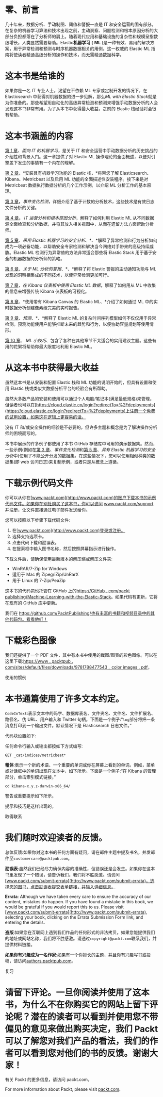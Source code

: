 

# 零、前言

几十年来，数据分析、手动制图、阈值和警报一直是 IT 和安全运营的固有部分。在复杂的机器学习算法和技术出现之前，主动洞察、问题检测和根本原因分析的大部分负担都落在了分析师的肩上。随着现代应用和基础设施的复杂性和规模呈指数级增长，人类显然需要帮助。Elastic**机器学习** ( **ML** )是一种有效、易用的解决方案，用于异常检测和预测与时序机器数据相关的用例。这一权威的 Elastic ML 指南将使读者精通高级分析的操作和技术，而无需精通数据科学。



# 这本书是给谁的

如果你是一名 IT 专业人士，渴望在不依赖 ML 专家或定制开发的情况下，在 Elasticsearch 中获得对机器数据的进一步见解，那么*ML with Elastic Stack*就是为你准备的。那些希望用自动化的高级异常检测和预测来增强手动数据分析的人会发现这本书非常有用。为了从本书中获得最大收益，之前的 Elastic 栈经验将会很有帮助。



# 这本书涵盖的内容

[第 1 章](07120c76-7474-476f-af36-e1b3e3d8688f.xhtml)、*面向 IT 的机器学习*，是关于 IT 和安全运营中手动数据分析的历史挑战的介绍性和背景入门。这一章提供了对 Elastic ML 操作理论的全面概述，以便对引擎盖下发生的事情有一个内在的理解。

[第 2 章](44c612a3-3b28-47fa-8064-d6724e2c9067.xhtml)，*安装具有机器学习功能的 Elastic 栈，*将带您了解 Elasticsearch、Kibana、Metricbeat 以及启用 ML 功能的全面描述性安装程序。接下来是对 Metricbeat 数据执行数据分析的几个工作示例，以介绍 ML 分析工作的基本原理。

[第 3 章](16a1d55a-08d3-47a7-afec-b433d9beecc6.xhtml)，*事件变化检测*，详细介绍了基于计数的分析技术，这些技术是有效日志文件分析的关键。

[第 4 章](30e51bb2-df59-4ae5-943f-52c3a2e9682e.xhtml)， *IT 运营分析和根本原因分析*，解释了如何利用 Elastic ML 从不同数据源全面检查和分析数据，并将其放入相关视图中，从而在遗留方法方面帮助分析师。

[第 5 章](d83c0a94-7b17-4824-9ead-a374df317bac.xhtml)、*采用 Elastic 机器学习的安全分析*、*、*解释了异常检测和行为分析如何成为一项必备功能，以帮助安全专家检测和解决当今网络对手带来的高级持续威胁。Elastic ML 检测行为异常值的方法非常适合那些将 Elastic Stack 用于基于安全的机器数据的分析师的策略。

[第 6 章](7ba6aa9b-aaee-4a1e-91cb-8b062aeaa181.xhtml)、*关于 ML 分析的警报*、*、*解释了将 Elastic 警报的主动通知功能与 ML 发现的洞察相集成的不同技术，以使异常检测更加可行。

[第 7 章](c94055c3-6965-4e50-8128-130cd41e682e.xhtml)，*在 Kibana 仪表板中使用 Elastic ML 数据*，解释了如何用从 ML 中收集的信息来增强传统 Kibana 仪表板的可视化。

[第 8 章](c94055c3-6965-4e50-8128-130cd41e682e.xhtml)、*使用带有 Kibana Canvas 的 Elastic ML、*介绍了如何通过 ML 中的实时数据分析创建像素级完美的实时报告。

[第 9 章](7d0fae70-bcea-4d2e-a096-09d933267b93.xhtml)、*预测*、*、*解释了 Elastic ML 的复杂时间序列模型如何不仅仅用于异常检测。预测功能使用户能够推断未来的趋势和行为，以便协助容量规划等使用情形。

[第 10 章](7d0fae70-bcea-4d2e-a096-09d933267b93.xhtml)、 *ML 小技巧*、包含了各种在其他章节不太适合的实用建议主题。这些有用的花絮将帮助你最大限度地利用 Elastic ML。



# 从这本书中获得最大收益

虽然这本书是从安装和配置 Elastic 栈和 ML 功能的说明开始的，但具有设置和使用 Elastic 栈或类似大数据分析平台的经验会有所帮助。

虽然大多数产品的安装和使用可以通过个人电脑/笔记本(满足最低规格)来管理，但读者也可以在[https://cloud.elastic.co/login?redirectTo=%2Fdeployments](https://cloud.elastic.co/login?redirectTo=%2Fdeployments)上注册一个免费的试用设置，如果这在逻辑上更容易的话。

没有 IT 和/或安全操作的经验是不必要的，但许多主题和概念是为了解决操作分析师的困境而写的。

本书中展示的许多例子都使用了本书 GitHub 存储库中可用的演示数据集。然而，一些示例(例如在[第 3 章](16a1d55a-08d3-47a7-afec-b433d9beecc6.xhtml)、*事件变化检测*和[第 5 章](d83c0a94-7b17-4824-9ead-a374df317bac.xhtml)、*具有 Elastic 机器学习的安全分析*中)使用了不能公开分发的数据集。在这些情况下，您可以使用相似种类的数据集(即 web 访问日志)来复制示例，或者只是从概念上遵循。



# 下载示例代码文件

你可以从你在[www.packt.com](http://www.packt.com)的账户下载本书的示例代码文件。如果你在别处购买了这本书，你可以访问 www.packt.com/support 并注册，让文件直接通过电子邮件发送给你。

您可以按照以下步骤下载代码文件:

1.  在[www.packt.com](http://www.packt.com)登录或注册。
2.  选择支持选项卡。
3.  点击代码下载和勘误表。
4.  在搜索框中输入图书名称，然后按照屏幕指示进行操作。

下载文件后，请确保使用最新版本的解压缩或解压文件夹:

*   WinRAR/7-Zip for Windows
*   适用于 Mac 的 Zipeg/iZip/UnRarX
*   用于 Linux 的 7-Zip/PeaZip

这本书的代码包也托管在 GitHub 上的[https://GitHub . com/packt publishing/Machine-Learning-with-the-Elastic-Stack](https://github.com/PacktPublishing/Machine-Learning-with-the-Elastic-Stack)。如果代码有更新，它将在现有的 GitHub 库中更新。

我们在 https://github.com/PacktPublishing/也有丰富的书籍和视频目录中的其他代码包。看看他们！



# 下载彩色图像

我们还提供了一个 PDF 文件，其中有本书中使用的截图/图表的彩色图像。可以在这里下载:[https://www . packtpub . com/sites/default/files/downloads/9781788477543 _ color images . pdf](https://www.packtpub.com/sites/default/files/downloads/9781788477543_ColorImages.pdf)。

使用的惯例



# 本书通篇使用了许多文本约定。

`CodeInText`:表示文本中的码字、数据库表名、文件夹名、文件名、文件扩展名、路径名、伪 URL、用户输入和 Twitter 句柄。下面是一个例子:“`log`部分将把一条消息打印到一个输出文件，默认情况下是 Elasticsearch 日志文件。”

代码块设置如下:

任何命令行输入或输出都按如下方式编写:

```
GET _cat/indices/metricbeat*
```

**粗体**:表示一个新的术语、一个重要的单词或你在屏幕上看到的单词。例如，菜单或对话框中的单词出现在文本中，如下所示。下面是一个例子:“在 Kibana 的管理部分，单击索引模式链接。”

```
cd kibana-x.y.z-darwin-x86_64/
```

警告或重要提示如下所示。

提示和技巧是这样出现的。

取得联系



# 我们随时欢迎读者的反馈。

总体反馈:如果你对这本书的任何方面有疑问，请在邮件主题中提及书名，并发邮件至`customercare@packtpub.com`。

**勘误表**:虽然我们已经尽力确保内容的准确性，但错误还是会发生。如果你在这本书里发现了一个错误，请告诉我们，我们将不胜感激。请访问[www.packt.com/submit-errata](http://www.packt.com/submit-errata)，选择您的图书，点击勘误表提交表单链接，并输入详细信息。

**Errata**: Although we have taken every care to ensure the accuracy of our content, mistakes do happen. If you have found a mistake in this book, we would be grateful if you would report this to us. Please visit [www.packt.com/submit-errata](http://www.packt.com/submit-errata), selecting your book, clicking on the Errata Submission Form link, and entering the details.

**盗版**:如果您在互联网上遇到我们作品的任何形式的非法拷贝，如果您能提供我们的地址或网站名称，我们将不胜感激。请通过`copyright@packt.com`联系我们，并提供材料链接。

**如果你有兴趣成为一名作家**:如果有一个你擅长的主题，并且你有兴趣写书或投稿，请访问[authors.packtpub.com](http://authors.packtpub.com/)。

复习



# 请留下评论。一旦你阅读并使用了这本书，为什么不在你购买它的网站上留下评论呢？潜在的读者可以看到并使用您不带偏见的意见来做出购买决定，我们 Packt 可以了解您对我们产品的看法，我们的作者可以看到您对他们的书的反馈。谢谢大家！

有关 Packt 的更多信息，请访问 packt.com。

For more information about Packt, please visit [packt.com](http://www.packt.com/).